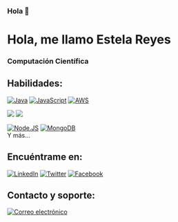 ###  Hola 👋


#  Hola, me llamo Estela Reyes
###  Computación Científica 


<!-- Soy ingeniero de software profesional desde hace más de doce años.
En 2014 dejé mi trabajo en una multinacional y creé [**MoureDev**](https://mouredev.com), el reflejo de mi sueño de crecer como profesional dentro de la industria del desarrollo de software.
Desde entonces me he dedicado a especializarme en el desarrollo de aplicaciones móviles, colaborando con empresas de diferentes partes del mundo, creando más de 60 Apps y fundando mi propia startup.
En 2018 regreso a mi pequeña ciudad natal en Galicia (España), y empiezo a crear contenido de programación y compartir mi experiencia como desarrollador en plataformas como YouTube, Udemy y Twitch. Quiero devolver todo el conocimiento que la comunidad ha compartido conmigo de forma gratuita. -->

##  Habilidades:
<!-- [![Apple](https://img.shields.io/badge/iOS-999999?style=for-the-badge&logo=apple&logoColor=white&labelColor=101010)]()
[![Swift](https://img.shields.io/badge/Swift-FA7343?style=for-the-badge&logo=swift&logoColor=white&labelColor=101010)]()
[![Xcode](https://img.shields.io/badge/Xcode-1575F9?style=for-the-badge&logo=xcode&logoColor=white&labelColor=101010)]()
</br> --> 
<!-- [![Android](https://img.shields.io/badge/Android-3DDC84?style=for-the-badge&logo=android&logoColor=white&labelColor=101010)]() -->
<!-- [![Kotlin](https://img.shields.io/badge/Kotlin-0095D5?style=for-the-badge&logo=kotlin&logoColor=white&labelColor=101010)]() -->
<!-- [ ![Android_Studio ](https://img.shields.io/badge/Android_Studio-3DDC84?style=for-the-badge&logo=android-studio&logoColor=white&labelColor=101010)]()
</br> -->
[ ![Java ](https://img.shields.io/badge/Java-007396?style=for-the-badge&logo=java&logoColor=white&labelColor=101010)]()
[ ![JavaScript ](https://img.shields.io/badge/JavaScript-F7DF1E?style=for-the-badge&logo=javascript&logoColor=white&labelColor=101010)]()
[ ![AWS ](https://img.shields.io/badge/AWS-232F3E?style=for-the-badge&logo=amazon-aws&logoColor=white&labelColor=101010)]()
</br>
<!-- [![Google_Cloud](https://img.shields.io/badge/Google_Cloud-4285F4?style=for-the-badge&logo=googlecloud&logoColor=white&labelColor=101010)]() -->

<!-- [![Firebase](https://img.shields.io/badge/Firebase-FFCA28?style=for-the-badge&logo=firebase&logoColor=white&labelColor=101010)]() -->



<img src="https://img.shields.io/badge/python-3766AB?style=flat-square&logo=Python&logoColor=white&labelColor=101010"/></a>
<img src="https://img.shields.io/badge/MySQL-4479A1?style=flat-square&logo=MySQL&logoColor=white&labelColor=101010"/></a>


[ ![Node.JS ](https://img.shields.io/badge/Node.JS-339933?style=for-the-badge&logo=node.js&logoColor=white&labelColor=101010)]()
[ ![MongoDB ](https://img.shields.io/badge/MongoDB-47A248?style=for-the-badge&logo=mongodb&logoColor=white&labelColor=101010)]()
</br>
Y más...



##  Encuéntrame en:

<!-- [![YouTube](https://img.shields.io/badge/YouTube-Mouredev_by_Brais_Moure-FF0000?style=for-the-badge&logo=youtube&logoColor=white&labelColor=101010)](https://youtube. com/mouredevapps)
[![Contracción](https://img.shields.io/badge/Twitch-mouredev-9146FF?style=for-the-badge&logo=twitch&logoColor=white&labelColor=101010)](https://twitch.tv/mouredev)
[![Discord](https://img.shields.io/badge/Discord-mouredev-5865F2?style=for-the-badge&logo=discord&logoColor=white&labelColor=101010)](https://mouredev.com/discord)
</br>
[![Twitter](https://img.shields.io/badge/Twitter-@mouredev-1DA1F2?style=for-the-badge&logo=twitter&logoColor=white&labelColor=101010)](https://twitter.com/mouredev )
[![Instagram](https://img.shields.io/badge/Instagram-@mouredev-E4405F?style=for-the-badge&logo=instagram&logoColor=white&labelColor=101010)](https://instagram.com/mouredev )
[![TikTok](https://img.shields.io/badge/TikTok-@mouredev-69C9D0?style=for-the-badge&logo=tiktok&logoColor=white&labelColor=101010)](https://tiktok.com/@ mouredev)
[![Facebook](https://img.shields.io/badge/Facebook-@mouredev-1877F2?style=for-the-badge&logo=facebook&logoColor=white&labelColor=101010)](https://facebook.com/mouredev )
</br> -->
<!-- [![Enlace](https://img.shields.io/badge/Link_Site-moure.dev-39E09B?style=for-the-badge&logo=Linktree&logoColor=white&labelColor=101010)](https:// mouredev.com) -->

[![ LinkedIn ](https://img.shields.io/badge/LinkedIn-Estela_Reyes-0077B5?style=for-the-badge&logo=linkedin&logoColor=white&labelColor=101010)](https://www.linkedin.com/in/estelamaris-reyes-b00649242/)
[![ Twitter ](https://img.shields.io/badge/Twitter-@ReyesSthela-1DA1F2?style=for-the-badge&logo=twitter&logoColor=white&labelColor=101010)](https://twitter.com/ReyesSthela)
[![Facebook](https://img.shields.io/badge/Facebook-EstelaKRS-1877F2?style=for-the-badge&logo=facebook&logoColor=white&labelColor=101010)](https://www.facebook.com/estelamaris.reyessalas/)

<!-- [![Udemy](https://img.shields.io/badge/Udemy-Brais_Moure-EC5252?style=for-the-badge&logo=udemy&logoColor=white&labelColor=101010)](https://www. udemy.com/course/swift_ios/?referralCode=04756B8423CBE177B930)
[![Web](https://img.shields.io/badge/Web-MoureDev.com-14a1f0?style=for-the-badge&logo=dev.to&logoColor=white&labelColor=101010)](https://mouredev. com) -->

<!-- ## Hojas de ruta para desarrolladores de aplicaciones:
[![Apple](https://img.shields.io/github/stars/mouredev/Apple-Developer-Roadmap?label=Apple%20Developer%20Roadmap&style=social)](https://github.com/mouredev/ Hoja de ruta para desarrolladores de Apple)
[![Android](https://img.shields.io/github/stars/mouredev/Android-Developer-Roadmap?label=Android%20Developer%20Roadmap&style=social)](https://github.com/mouredev/ Hoja de ruta para desarrolladores de Android) -->

<!-- ## Los proyectos de la comunidad "Code Challenge":
Repositorio de índices de desafíos
[![Desafíos de código de GitHub](https://img.shields.io/github/stars/mouredev/Code-Challenges?label=Public%20code%20challenge%20repository&style=social)](https://github.com/ mouredev/Código-Desafíos) -->

<!-- ![https://mouredev.com/discord](https://github.com/mouredev/mouredev/blob/master/mouredev_weekly_challenge.png) -->

<!-- ### Semanal
[![GitHub Weekly Swift](https://img.shields.io/github/stars/mouredev/Weekly-Challenge-2022-Swift?label=Public%20Swift/iOS%20challenge%20repository&style=social)](https: //github.com/mouredev/Weekly-Challenge-2022-Swift)
[![Kotlin semanal de GitHub](https://img.shields.io/github/stars/mouredev/Weekly-Challenge-2022-Kotlin?label=Public%20Kotlin/Android%20challenge%20repository&style=social)](https: //github.com/mouredev/Weekly-Challenge-2022-Kotlin)
Pequeños retos semanales de programación para mejorar nuestras habilidades (principalmente usando [Swift](https://github.com/apple/swift) y [Kotlin](https://github.com/JetBrains/kotlin)). Cada **lunes** se agrega un nuevo desafío en los repositorios y el desafío de la semana pasada se resuelve en GitHub y Twitch.
### Mensual
Desafíos mensuales para crear pequeñas aplicaciones basadas en algunos requisitos. Un nuevo desafío cada **primer lunes** del mes.
[![Aplicación mensual de GitHub](https://img.shields.io/github/stars/mouredev/Monthly-App-Challenge-2022?label=Public%20App%20challenge%20repository&style=social)](https:// github.com/mouredev/Monthly-App-Challenge-2022)
[![Contracción](https://img.shields.io/badge/Twitch-Challenge_live_coding-9146FF?style=for-the-badge&logo=twitch&logoColor=white&labelColor=101010)](https://twitch.tv/mouredev)
[![Discord](https://img.shields.io/badge/Discord-Challenge_chat_channel-5865F2?style=for-the-badge&logo=discord&logoColor=white&labelColor=101010)](https://mouredev.com/discord) -->

<!-- ## El proyecto comunitario ⏳Twitimer:
![https://twitimer.com](https://raw.githubusercontent.com/mouredev/mouredev/master/twitimer_banner.png)
[![Seguidores de GitHub](https://img.shields.io/github/stars/mouredev/Twitimer-iOS?label=Public%20iOS%20App%20repository&style=social)](https://github.com/mouredev /Twitimer-iOS)
[![Seguidores de GitHub](https://img.shields.io/github/stars/mouredev/Twitimer-Android?label=Public%20Android%20App%20repository&style=social)](https://github.com/mouredev /Twitimer-Android)
Twitimer es un **[iOS](https://apps.apple.com/us/app/twitimer-twitch-guide/id1564592351)** y **[Android](https://play.google.com) gratuito. /store/apps/details?id=com.mouredev.twitimer)** App que ha sido desarrollada para ayudar a los usuarios de Twitch, pero sobre todo pensando en generar contenido educativo para toda la comunidad de programadores interesados ​​en el mundo del desarrollo de apps para dispositivos móviles . Ellos han hecho posible el proyecto (quiero que sea una App gratuita y en constante evolución). -->

<!-- Si desea unirse a nuestra comunidad, aprender a codificar aplicaciones y ayudar a la continuidad del proyecto, puede encontrarnos en:
[![Web](https://img.shields.io/badge/Twitimer.com-Official_site-3A1C66?style=for-the-badge&logoColor=white&labelColor=101010)](https://twitimer.com)
[![Contracción](https://img.shields.io/badge/Twitch-Live_coding-9146FF?style=for-the-badge&logo=twitch&logoColor=white&labelColor=101010)](https://twitch.tv/mouredev)
[![Discord](https://img.shields.io/badge/Discord-Feedback_and_bugs-5865F2?style=for-the-badge&logo=discord&logoColor=white&labelColor=101010)](https://mouredev.com/discord) -->
<!-- </br> -->
<!-- [![YouTube](https://img.shields.io/badge/YouTube-Tutorials-FF0000?style=for-the-badge&logo=youtube&logoColor=white&labelColor=101010)](https://youtube. com/mouredevapps)
[![YouTube](https://img.shields.io/badge/YouTube-Twitch_live_backups-FF0000?style=for-the-badge&logo=youtube&logoColor=white&labelColor=101010)](https://youtube.com/mouredevbackups) -->

<!-- ## Algunos videos de YouTube:
<estilo de tabla="ancho:100%">
  <tr>
    <td>
	<a href="https://youtu.be/MyzZnIR5gC4">
  		<img src="http://i3.ytimg.com/vi/MyzZnIR5gC4/maxresdefault.jpg">
	</a>
	</td>
    <td>
	<a href="https://youtu.be/P6ko_I5GHbs">
  		<img src="http://i3.ytimg.com/vi/P6ko_I5GHbs/maxresdefault.jpg">
	</a>
	</td>
    <td>
	<a href="https://youtu.be/hGIzLGgf3Bo">
  		<img src="http://i3.ytimg.com/vi/hGIzLGgf3Bo/maxresdefault.jpg">
	</a>
	</td>
  </tr>
  <tr>
    <td>
	<a href="https://youtu.be/BQaxPwZWboA">
  		<img src="http://i3.ytimg.com/vi/BQaxPwZWboA/maxresdefault.jpg">
	</a>
	</td>
	<td>
	<a href="https://youtu.be/ebQphhLpJG0">
  		<img src="http://i3.ytimg.com/vi/ebQphhLpJG0/maxresdefault.jpg">
	</a>
	</td>
   <td>
	<a href="https://youtu.be/X5fjEEmXR2s">
  		<img src="http://i3.ytimg.com/vi/X5fjEEmXR2s/maxresdefault.jpg">
	</a>
	</td>
  </tr>
    <tr>
    <td>
	<a href="https://youtu.be/1IpkZhkPC_I">
  		<img src="http://i3.ytimg.com/vi/1IpkZhkPC_I/maxresdefault.jpg">
	</a>
	</td>
	<td>
	<a href="https://youtu.be/HH7U3tA0S8M">
  		<img src="http://i3.ytimg.com/vi/HH7U3tA0S8M/maxresdefault.jpg">
	</a>
	</td>
   <td>
	<a href="https://youtu.be/vhrus08jp6s">
  		<img src="http://i3.ytimg.com/vi/vhrus08jp6s/maxresdefault.jpg">
	</a>
	</td>
  </tr>
</tabla>
</tabla> -->


##  Contacto y soporte:

<!-- [![MyPublicInbox](https://img.shields.io/badge/MyPublicInbox-MESSAGE+COFFEE_(FAST_RESPONSE)_Thank_you!-orange?style=for-the-badge&logo=Microsoft+Outlook&logoColor=white&labelColor=101010 )](https://mypublicinbox.com/mouredev)
</br> -->
[ ![Correo electrónico ](https://img.shields.io/badge/stela.reyes20@gmail.com-my_personal_email-D14836?style=for-the-badge&logo=gmail&logoColor=white&labelColor=101010)](mailto:stela.reyes20@gmail.com)
<!-- </br> -->
<!-- [![BuyMeACoffee](https://img.shields.io/badge/Buy_Me_A_Coffee-support_my_work-FFDD00?style=for-the-badge&logo=buy-me-a-coffee&logoColor=white&labelColor=101010)]( https://www.buymeacoffee.com/mouredev) -->

